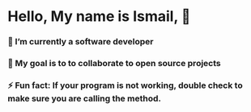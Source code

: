 # Hello, My name is Ismail, 👋
### 🌱 I’m currently a software developer
### 👯 My goal is to to collaborate to open source projects
### ⚡ Fun fact: If your program is not working, double check to make sure you are calling the method.


<!--
**ikassim9/Ikassim9** is a ✨ _special_ ✨ repository because its `README.md` (this file) appears on your GitHub profile.



